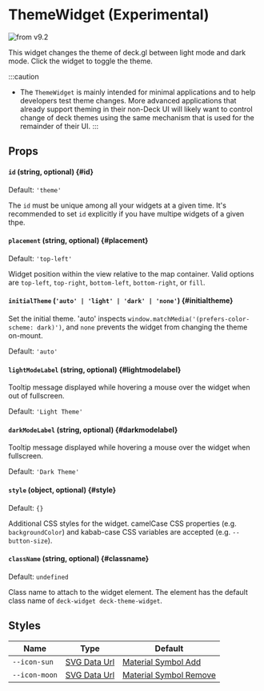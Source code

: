 # ThemeWidget (Experimental)

<p class="badges">
  <img src="https://img.shields.io/badge/from-v9.2-green.svg?style=flat-square" alt="from v9.2" />
</p>

This widget changes the theme of deck.gl between light mode and dark mode. Click the widget to toggle the theme.

:::caution

- The `ThemeWidget` is mainly intended for minimal applications and to help developers test theme changes. More advanced applications that already support theming in their non-Deck UI will likely want to control change of deck themes using the same mechanism that is used for the remainder of their UI.
  :::

## Props

#### `id` (string, optional) {#id}

Default: `'theme'`

The `id` must be unique among all your widgets at a given time. It's recommended to set `id` explicitly if you have multipe widgets of a given thpe.

#### `placement` (string, optional) {#placement}

Default: `'top-left'`

Widget position within the view relative to the map container. Valid options are `top-left`, `top-right`, `bottom-left`, `bottom-right`, or `fill`.

#### `initialTheme` (`'auto' | 'light' | 'dark' | 'none'`) {#initialtheme}

Set the initial theme. 'auto' inspects `window.matchMedia('(prefers-color-scheme: dark)')`, and `none` prevents the widget from changing the theme on-mount.

Default: `'auto'`

#### `lightModeLabel` (string, optional) {#lightmodelabel}

Tooltip message displayed while hovering a mouse over the widget when out of fullscreen.

Default: `'Light Theme'`

#### `darkModeLabel` (string, optional) {#darkmodelabel}

Tooltip message displayed while hovering a mouse over the widget when fullscreen.

Default: `'Dark Theme'`

#### `style` (object, optional) {#style}

Default: `{}`

Additional CSS styles for the widget. camelCase CSS properties (e.g. `backgroundColor`) and kabab-case CSS variables are accepted (e.g. `--button-size`).

#### `className` (string, optional) {#classname}

Default: `undefined`

Class name to attach to the widget element. The element has the default class name of `deck-widget deck-theme-widget`.

## Styles

| Name          | Type                     | Default                                 |
| ------------- | ------------------------ | --------------------------------------- |
| `--icon-sun`  | [SVG Data Url][data_url] | [Material Symbol Add][icon_sun_url]     |
| `--icon-moon` | [SVG Data Url][data_url] | [Material Symbol Remove][icon_moon_url] |

[data_url]: https://developer.mozilla.org/en-US/docs/Web/CSS/url#using_a_data_url
[icon_sun_url]: https://fonts.google.com/icons?selected=Material+Symbols+Rounded:add:FILL@0;wght@600;GRAD@0;opsz@40
[icon_moon_url]: https://fonts.google.com/icons?selected=Material+Symbols+Rounded:remove:FILL@0;wght@600;GRAD@0;opsz@40

